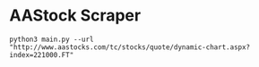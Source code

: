 # AAStock Scraper
```
python3 main.py --url "http://www.aastocks.com/tc/stocks/quote/dynamic-chart.aspx?index=221000.FT"
```
